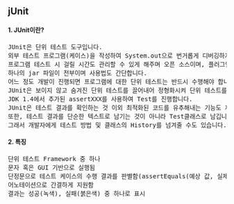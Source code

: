 ## jUnit


#### 1. JUnit이란?
<pre>
JUnit은 단위 테스트 도구입니다. 
외부 테스트 프로그램(케이스)을 작성하여 System.out으로 번거롭게 디버깅하지 않아도 됩니다. 
프로그램 테스트 시 걸릴 시간도 관리할 수 있게 해주며 오픈 소스이며, 플러그인 형태로 Eclipse에 포함되어 있습니다. 
하나의 jar 파일이 전부이며 사용법도 간단합니다. 
어느 정도 개발이 진행되면 프로그램에 대한 단위 테스트는 반드시 수행해야 합니다. 
JUnit은 보이지 않고 숨겨진 단위 테스트를 끌어내어 정형화시켜 단위 테스트를 쉽게 해주는 테스트용 Framework 입니다. 
JDK 1.4에서 추가된 assertXXX를 사용하여 Test를 진행합니다. 
JUnit은 테스트 결과를 확인하는 것 이외 최적화된 코드를 유추해내는 기능도 제공합니다. 
또한, 테스트 결과를 단순한 텍스트로 남기는 것이 아니라 Test클래스로 남깁니다.
그래서 개발자에게 테스트 방법 및 클래스의 History를 넘겨줄 수도 있습니다.
</pre>

#### 2. 특징
<pre>
단위 테스트 Framework 중 하나
문자 혹은 GUI 기반으로 실행됨
단정문으로 테스트 케이스의 수행 결과를 판별함(assertEquals(예상 값, 실제 값))
어노테이션으로 간결하게 지원함
결과는 성공(녹색), 실패(붉은색) 중 하나로 표시
</pre>